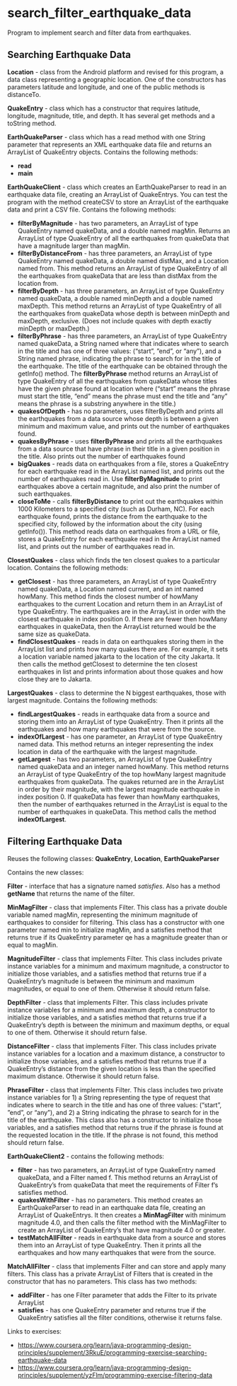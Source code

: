 # search_filter_earthquake_data
Program to implement search and filter data from earthquakes.

## Searching Earthquake Data

<b>Location</b> - class from the Android platform and revised for this program, a data class representing a geographic location. One of the constructors has parameters latitude and longitude, and one of the public methods is distanceTo.

<b>QuakeEntry</b> - class which has a constructor that requires latitude, longitude, magnitude, title, and depth. It has several get methods and a toString method.

<b>EarthQuakeParser</b> - class which has a read method with one String parameter that represents an XML earthquake data file and returns an ArrayList of QuakeEntry objects. Contains the following methods:
* <b>read</b>
* <b>main</b>

<b>EarthQuakeClient</b> - class which creates an EarthQuakeParser to read in an earthquake data file, creating an ArrayList of QuakeEntrys. You can test the program with the method createCSV to store an ArrayList of the earthquake data and print a CSV file. Contains the following methods:
* <b>filterByMagnitude</b> - has two parameters, an ArrayList of type QuakeEntry named quakeData, and a double named magMin. Returns an ArrayList of type QuakeEntry of all the earthquakes from quakeData that have a magnitude larger than magMin.
* <b>filterByDistanceFrom</b> - has three parameters, an ArrayList of type QuakeEntry named quakeData, a double named distMax, and a Location named from. This method returns an ArrayList of type QuakeEntry of all the earthquakes from quakeData that are less than distMax from the location from.
* <b>filterByDepth</b> - has three parameters, an ArrayList of type QuakeEntry named quakeData, a double named minDepth and a double named maxDepth. This method returns an ArrayList of type QuakeEntry of all the earthquakes from quakeData whose depth is between minDepth and maxDepth, exclusive. (Does not include quakes with depth exactly minDepth or maxDepth.)
* <b>filterByPhrase</b> - has three parameters, an ArrayList of type QuakeEntry named quakeData, a String named where that indicates where to search in the title and has one of three values: (“start”, ”end”, or “any”), and a String named phrase, indicating the phrase to search for in the title of the earthquake. The title of the earthquake can be obtained through the getInfo() method. The <b>filterByPhrase</b> method returns an ArrayList of type QuakeEntry of all the earthquakes from quakeData whose titles have the given phrase found at location where (“start” means the phrase must start the title, “end” means the phrase must end the title and “any” means the phrase is a substring anywhere in the title.)
* <b>quakesOfDepth</b> - has no parameters, uses filterByDepth and prints all the earthquakes from a data source whose depth is between a given minimum and maximum value, and prints out the number of earthquakes found.
* <b>quakesByPhrase</b> - uses <b>filterByPhrase</b> and prints all the earthquakes from a data source that have phrase in their title in a given position in the title. Also prints out the number of earthquakes found
* <b>bigQuakes</b> -  reads data on earthquakes from a file, stores a QuakeEntry for each earthquake read in the ArrayList named list, and prints out the number of earthquakes read in. Use <b>filterByMagnitude</b> to print earthquakes above a certain magnitude, and also print the number of such earthquakes.
* <b>closeToMe</b> - calls <b>filterByDistance</b> to print out the earthquakes within 1000 Kilometers to a specified city (such as Durham, NC). For each earthquake found, prints the distance from the earthquake to the specified city, followed by the information about the city (using getInfo()). This method reads data on earthquakes from a URL or file, stores a QuakeEntry for each earthquake read in the ArrayList named list, and prints out the number of earthquakes read in. 

<b>ClosestQuakes</b> - class which finds the ten closest quakes to a particular location. Contains the following methods:
* <b>getClosest</b> - has three parameters, an ArrayList of type QuakeEntry named quakeData, a Location named current, and an int named howMany. This method finds the closest number of howMany earthquakes to the current Location and return them in an ArrayList of type QuakeEntry. The earthquakes are in the ArrayList in order with the closest earthquake in index position 0. If there are fewer then howMany earthquakes in quakeData, then the ArrayList returned would be the same size as quakeData.
* <b>findClosestQuakes</b> - reads in data on earthquakes storing them in the ArrayList list and prints how many quakes there are. For example, it sets a location variable named jakarta to the location of the city Jakarta. It then calls the method getClosest to determine the ten closest earthquakes in list and prints information about those quakes and how close they are to Jakarta.

<b>LargestQuakes</b> - class to determine the N biggest earthquakes, those with largest magnitude. Contains the following methods:
* <b>findLargestQuakes</b> - reads in earthquake data from a source and storing them into an ArrayList of type QuakeEntry. Then it prints all the earthquakes and how many earthquakes that were from the source. 
* <b>indexOfLargest</b> -  has one parameter, an ArrayList of type QuakeEntry named data. This method returns an integer representing the index location in data of the earthquake with the largest magnitude.
* <b>getLargest</b> - has two parameters, an ArrayList of type QuakeEntry named quakeData and an integer named howMany. This method returns an ArrayList of type QuakeEntry of the top howMany largest magnitude earthquakes from quakeData. The quakes returned are in the ArrayList in order by their magnitude, with the largest magnitude earthquake in index position 0. If quakeData has fewer than howMany earthquakes, then the number of earthquakes returned in the ArrayList is equal to the number of earthquakes in quakeData. This method calls the method <b>indexOfLargest</b>.

## Filtering Earthquake Data

Reuses the following classes: <b>QuakeEntry</b>, <b>Location</b>, <b>EarthQuakeParser</b>

Contains the new classes:

<b>Filter</b> - interface that has a signature named *satisfies*. Also has a method <b>getName</b> that returns the name of the filter.

<b>MinMagFilter</b> - class that implements Filter. This class has a private double variable named magMin, representing the minimum magnitude of earthquakes to consider for filtering. This class has a constructor with one parameter named min to initialize magMin, and a satisfies method that returns true if its QuakeEntry parameter qe has a magnitude greater than or equal to magMin.

<b>MagnitudeFilter</b> - class that implements Filter. This class includes private instance variables for a minimum and maximum magnitude, a constructor to initialize those variables, and a satisfies method that returns true if a QuakeEntry’s magnitude is between the minimum and maximum magnitudes, or equal to one of them. Otherwise it should return false.

<b>DepthFilter</b> - class that implements Filter. This class includes private instance variables for a minimum and maximum depth, a constructor to initialize those variables, and a satisfies method that returns true if a QuakeEntry’s depth is between the minimum and maximum depths, or equal to one of them. Otherwise it should return false.

<b>DistanceFilter</b> - class that implements Filter. This class includes private instance variables for a location and a maximum distance, a constructor to initialize those variables, and a satisfies method that returns true if a QuakeEntry’s distance from the given location is less than the specified maximum distance. Otherwise it should return false.

<b>PhraseFilter</b> - class that implements Filter. This class includes two private instance variables for 1) a String representing the type of request that indicates where to search in the title and has one of three values: (“start”, ”end”, or “any”), and 2) a String indicating the phrase to search for in the title of the earthquake. This class also has a constructor to initialize those variables, and a satisfies method that returns true if the phrase is found at the requested location in the title. If the phrase is not found, this method should return false.

<b>EarthQuakeClient2</b> - contains the following methods:
* <b>filter</b> - has two parameters, an ArrayList of type QuakeEntry named quakeData, and a Filter named f. This method returns an ArrayList of QuakeEntry’s from quakeData that meet the requirements of Filter f’s satisfies method.
* <b>quakesWithFilter</b> - has no parameters. This method creates an EarthQuakeParser to read in an earthquake data file, creating an ArrayList of QuakeEntrys. It then creates a <b>MinMagFilter</b> with minimum magnitude 4.0, and then calls the filter method with the MinMagFilter to create an ArrayList of QuakeEntry’s that have magnitude 4.0 or greater.
* <b>testMatchAllFilter</b> - reads in earthquake data from a source and stores them into an ArrayList of type QuakeEntry. Then it prints all the earthquakes and how many earthquakes that were from the source.

<b>MatchAllFilter</b> - class that implements Filter and can store and apply many filters. This class has a private ArrayList of Filters that is created in the constructor that has no parameters. This class has two methods:
* <b>addFilter</b> - has one Filter parameter that adds the Filter to its private ArrayList
* <b>satisfies</b> - has one QuakeEntry parameter and returns true if the QuakeEntry satisfies all the filter conditions, otherwise it returns false.


Links to exercises: 
* https://www.coursera.org/learn/java-programming-design-principles/supplement/3RkuE/programming-exercise-searching-earthquake-data
* https://www.coursera.org/learn/java-programming-design-principles/supplement/yzFlm/programming-exercise-filtering-data
